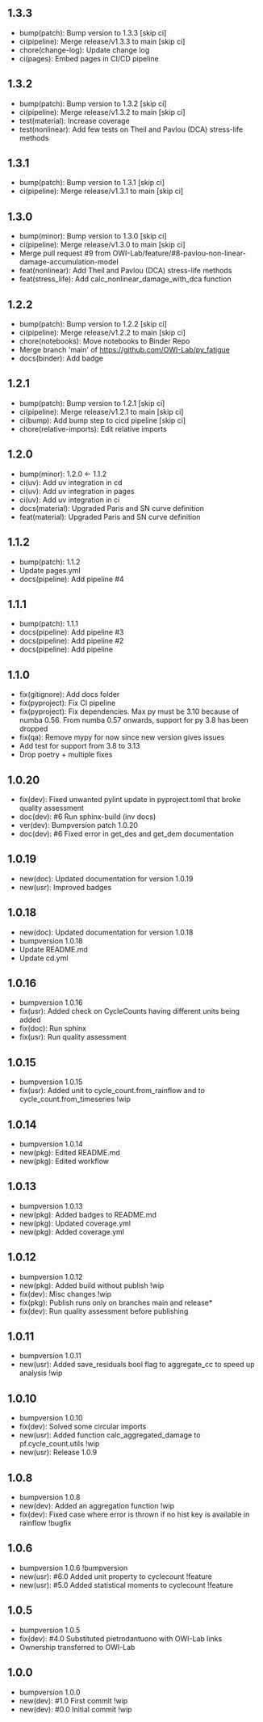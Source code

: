 ## 1.3.3
- bump(patch): Bump version to 1.3.3 [skip ci]
- ci(pipeline): Merge release/v1.3.3 to main [skip ci]
- chore(change-log): Update change log
- ci(pages): Embed pages in CI/CD pipeline  

## 1.3.2
- bump(patch): Bump version to 1.3.2 [skip ci]
- ci(pipeline): Merge release/v1.3.2 to main [skip ci]  
- test(material): Increase coverage  
- test(nonlinear): Add few tests on Theil and Pavlou (DCA) stress-life methods  

## 1.3.1
- bump(patch): Bump version to 1.3.1 [skip ci]
- ci(pipeline): Merge release/v1.3.1 to main [skip ci]  

## 1.3.0
- bump(minor): Bump version to 1.3.0 [skip ci]
- ci(pipeline): Merge release/v1.3.0 to main [skip ci]  
- Merge pull request #9 from OWI-Lab/feature/#8-pavlou-non-linear-damage-accumulation-model  
- feat(nonlinear): Add Theil and Pavlou (DCA) stress-life methods  
- feat(stress_life): Add calc_nonlinear_damage_with_dca function  

## 1.2.2
- bump(patch): Bump version to 1.2.2 [skip ci]
- ci(pipeline): Merge release/v1.2.2 to main [skip ci]  
- chore(notebooks): Move notebooks to Binder Repo  
- Merge branch 'main' of https://github.com/OWI-Lab/py_fatigue  
- docs(binder): Add badge  

## 1.2.1
- bump(patch): Bump version to 1.2.1 [skip ci]
- ci(pipeline): Merge release/v1.2.1 to main [skip ci]  
- ci(bump): Add bump step to cicd pipeline [skip ci]  
- chore(relative-imports): Edit relative imports  

## 1.2.0
- bump(minor): 1.2.0 <- 1.1.2  
- ci(uv): Add uv integration in cd  
- ci(uv): Add uv integration in pages  
- ci(uv): Add uv integration in ci  
- docs(material): Upgraded Paris and SN curve definition  
- feat(material): Upgraded Paris and SN curve definition  

## 1.1.2
- bump(patch): 1.1.2  
- Update pages.yml  
- docs(pipeline): Add pipeline #4  

## 1.1.1
- bump(patch): 1.1.1  
- docs(pipeline): Add pipeline #3  
- docs(pipeline): Add pipeline #2  
- docs(pipeline): Add pipeline  

## 1.1.0
- fix(gitignore): Add docs folder  
- fix(pyproject): Fix CI pipeline  
- fix(pyproject): Fix dependencies. Max py must be 3.10 because of numba 0.56. From numba 0.57 onwards, support for py 3.8 has been dropped  
- fix(qa): Remove mypy for now since new version gives issues  
- Add test for support from 3.8 to 3.13  
- Drop poetry + multiple fixes  

## 1.0.20
- fix(dev): Fixed unwanted pylint update in pyproject.toml that broke quality assessment  
- doc(dev): #6 Run sphinx-build (inv docs)  
- ver(dev): Bumpversion patch 1.0.20  
- doc(dev): #6 Fixed error in get_des and get_dem documentation  

## 1.0.19
- new(doc): Updated documentation for version 1.0.19  
- new(usr): Improved badges  

## 1.0.18
- new(doc): Updated documentation for version 1.0.18  
- bumpversion 1.0.18  
- Update README.md  
- Update cd.yml  

## 1.0.16
- bumpversion 1.0.16  
- fix(usr): Added check on CycleCounts having different units being added  
- fix(doc): Run sphinx  
- fix(usr): Run quality assessment  

## 1.0.15
- bumpversion 1.0.15  
- fix(usr): Added unit to cycle_count.from_rainflow and to cycle_count.from_timeseries !wip  

## 1.0.14
- bumpversion 1.0.14  
- new(pkg): Edited README.md  
- new(pkg): Edited workflow  

## 1.0.13
- bumpversion 1.0.13  
- new(pkg): Added badges to README.md  
- new(pkg): Updated coverage.yml  
- new(pkg): Added coverage.yml  

## 1.0.12
- bumpversion 1.0.12  
- new(pkg): Added build without publish !wip  
- fix(dev): Misc changes !wip  
- fix(pkg): Publish runs only on branches main and release*  
- fix(dev): Run quality assessment before publishing  

## 1.0.11
- bumpversion 1.0.11  
- new(usr): Added save_residuals bool flag to aggregate_cc to speed up analysis !wip  

## 1.0.10
- bumpversion 1.0.10  
- fix(dev): Solved some circular imports  
- new(usr): Added function calc_aggregated_damage to pf.cycle_count.utils !wip  
- new(usr): Release 1.0.9  

## 1.0.8
- bumpversion 1.0.8  
- new(dev): Added an aggregation function !wip  
- fix(dev): Fixed case where error is thrown if no hist key is available in rainflow !bugfix  

## 1.0.6
- bumpversion 1.0.6 !bumpversion  
- new(usr): #6.0 Added unit property to cyclecount !feature  
- new(usr): #5.0 Added statistical moments to cyclecount !feature  

## 1.0.5
- bumpversion 1.0.5  
- fix(dev): #4.0 Substituted pietrodantuono with OWI-Lab links  
- Ownership transferred to OWI-Lab  

## 1.0.0
- bumpversion 1.0.0  
- new(dev): #1.0 First commit !wip  
- new(dev): #0.0 Initial commit !wip